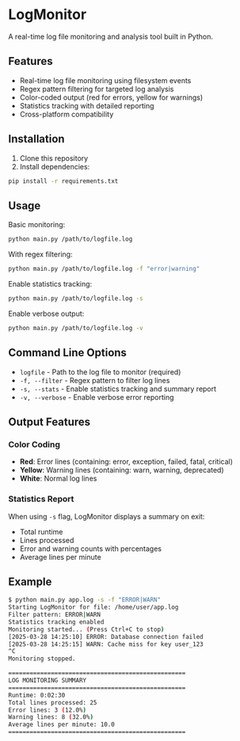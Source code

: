 # LogMonitor

A real-time log file monitoring and analysis tool built in Python.

## Features

- Real-time log file monitoring using filesystem events
- Regex pattern filtering for targeted log analysis
- Color-coded output (red for errors, yellow for warnings)
- Statistics tracking with detailed reporting
- Cross-platform compatibility

## Installation

1. Clone this repository
2. Install dependencies:
```bash
pip install -r requirements.txt
```

## Usage

Basic monitoring:
```bash
python main.py /path/to/logfile.log
```

With regex filtering:
```bash
python main.py /path/to/logfile.log -f "error|warning"
```

Enable statistics tracking:
```bash
python main.py /path/to/logfile.log -s
```

Enable verbose output:
```bash
python main.py /path/to/logfile.log -v
```

## Command Line Options

- `logfile` - Path to the log file to monitor (required)
- `-f, --filter` - Regex pattern to filter log lines
- `-s, --stats` - Enable statistics tracking and summary report
- `-v, --verbose` - Enable verbose error reporting

## Output Features

### Color Coding
- **Red**: Error lines (containing: error, exception, failed, fatal, critical)
- **Yellow**: Warning lines (containing: warn, warning, deprecated)
- **White**: Normal log lines

### Statistics Report
When using `-s` flag, LogMonitor displays a summary on exit:
- Total runtime
- Lines processed
- Error and warning counts with percentages
- Average lines per minute

## Example

```bash
$ python main.py app.log -s -f "ERROR|WARN"
Starting LogMonitor for file: /home/user/app.log
Filter pattern: ERROR|WARN
Statistics tracking enabled
Monitoring started... (Press Ctrl+C to stop)
[2025-03-28 14:25:10] ERROR: Database connection failed
[2025-03-28 14:25:15] WARN: Cache miss for key user_123
^C
Monitoring stopped.

==================================================
LOG MONITORING SUMMARY
==================================================
Runtime: 0:02:30
Total lines processed: 25
Error lines: 3 (12.0%)
Warning lines: 8 (32.0%)
Average lines per minute: 10.0
==================================================
```
